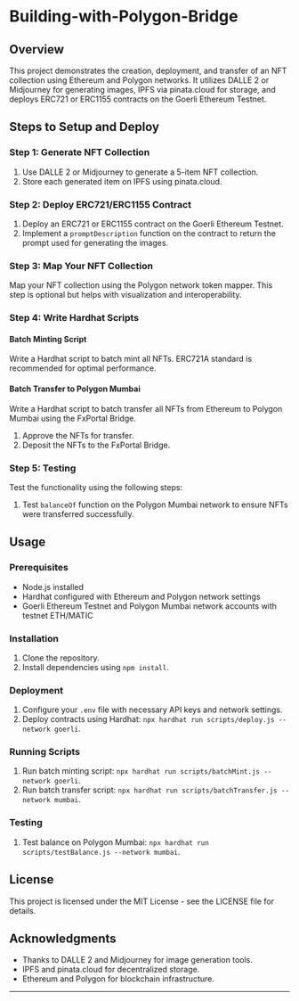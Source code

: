 # Building-with-Polygon-Bridge

## Overview

This project demonstrates the creation, deployment, and transfer of an NFT collection using Ethereum and Polygon networks. It utilizes DALLE 2 or Midjourney for generating images, IPFS via pinata.cloud for storage, and deploys ERC721 or ERC1155 contracts on the Goerli Ethereum Testnet.

## Steps to Setup and Deploy

### Step 1: Generate NFT Collection

1. Use DALLE 2 or Midjourney to generate a 5-item NFT collection.
2. Store each generated item on IPFS using pinata.cloud.

### Step 2: Deploy ERC721/ERC1155 Contract

1. Deploy an ERC721 or ERC1155 contract on the Goerli Ethereum Testnet.
2. Implement a `promptDescription` function on the contract to return the prompt used for generating the images.

### Step 3: Map Your NFT Collection

Map your NFT collection using the Polygon network token mapper. This step is optional but helps with visualization and interoperability.

### Step 4: Write Hardhat Scripts

#### Batch Minting Script

Write a Hardhat script to batch mint all NFTs. ERC721A standard is recommended for optimal performance.

#### Batch Transfer to Polygon Mumbai

Write a Hardhat script to batch transfer all NFTs from Ethereum to Polygon Mumbai using the FxPortal Bridge.

1. Approve the NFTs for transfer.
2. Deposit the NFTs to the FxPortal Bridge.

### Step 5: Testing

Test the functionality using the following steps:

1. Test `balanceOf` function on the Polygon Mumbai network to ensure NFTs were transferred successfully.

## Usage

### Prerequisites

- Node.js installed
- Hardhat configured with Ethereum and Polygon network settings
- Goerli Ethereum Testnet and Polygon Mumbai network accounts with testnet ETH/MATIC

### Installation

1. Clone the repository.
2. Install dependencies using `npm install`.

### Deployment

1. Configure your `.env` file with necessary API keys and network settings.
2. Deploy contracts using Hardhat: `npx hardhat run scripts/deploy.js --network goerli`.

### Running Scripts

1. Run batch minting script: `npx hardhat run scripts/batchMint.js --network goerli`.
2. Run batch transfer script: `npx hardhat run scripts/batchTransfer.js --network mumbai`.

### Testing

1. Test balance on Polygon Mumbai: `npx hardhat run scripts/testBalance.js --network mumbai`.

## License

This project is licensed under the MIT License - see the LICENSE file for details.

## Acknowledgments

- Thanks to DALLE 2 and Midjourney for image generation tools.
- IPFS and pinata.cloud for decentralized storage.
- Ethereum and Polygon for blockchain infrastructure.

---
